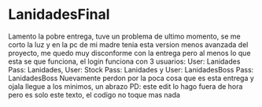 # LanidadesFinal
 
Lamento la pobre entrega, tuve un problema de ultimo momento, se me corto la luz y en la pc de mi madre tenia esta version menos avanzada del proyecto, me quedo muy disconforme con la entrega pero al menos lo que esta se que funciona, el login funciona con 3 usuarios: User: Lanidades Pass: Lanidades, User: Stock Pass: Lanidades y User: LanidadesBoss Pass: LanidadesBoss
Nuevamente perdon por la poca cosa que es esta entrega y ojala llegue a los minimos, un abrazo
PD: este edit lo hago fuera de hora pero es solo este texto, el codigo no toque mas nada
